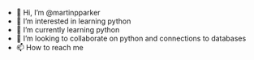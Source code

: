 - 👋 Hi, I’m @martinpparker
- 👀 I’m interested in learning python
- 🌱 I’m currently learning python
- 💞️ I’m looking to collaborate on python and connections to databases
- 📫 How to reach me 

<!---
martinpparker/martinpparker is a ✨ special ✨ repository because its `README.md` (this file) appears on your GitHub profile.
You can click the Preview link to take a look at your changes.
--->

